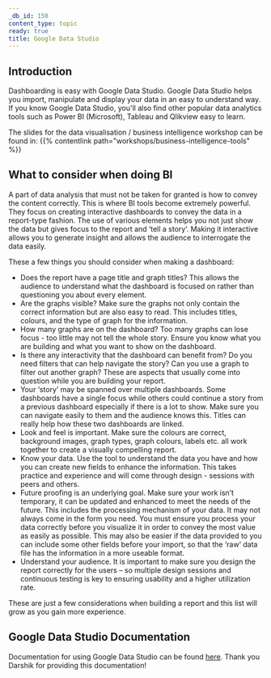 ```yaml
---
_db_id: 150
content_type: topic
ready: true
title: Google Data Studio
---
```


## Introduction

Dashboarding is easy with Google Data Studio. Google Data Studio helps you import, manipulate and display your data in an easy to understand way. If you know Google Data Studio, you'll also find other popular data analytics tools such as Power BI (Microsoft), Tableau and Qlikview easy to learn.

The slides for the data visualisation / business intelligence workshop can be found in: {{% contentlink path="workshops/business-intelligence-tools" %}}
## What to consider when doing BI

A part of data analysis that must not be taken for granted is how to convey the content correctly. This is where BI tools become extremely powerful. They focus on creating interactive dashboards to convey the data in a report-type fashion. The use of various elements helps you not just show the data but gives focus to the report and ‘tell a story’. Making it interactive allows you to generate insight and allows the audience to interrogate the data easily.

These a few things you should consider when making a dashboard:

- Does the report have a page title and graph titles? This allows the audience to understand what the dashboard is focused on rather than questioning you about every element.
- Are the graphs visible? Make sure the graphs not only contain the correct information but are also easy to read. This includes titles, colours, and the type of graph for the information.
- How many graphs are on the dashboard? Too many graphs can lose focus - too little may not tell the whole story. Ensure you know what you are building and what you want to show on the dashboard.
- Is there any interactivity that the dashboard can benefit from? Do you need filters that can help navigate the story? Can you use a graph to filter out another graph? These are aspects that usually come into question while you are building your report.
- Your ‘story’ may be spanned over multiple dashboards. Some dashboards have a single focus while others could continue a story from a previous dashboard especially if there is a lot to show. Make sure you can navigate easily to them and the audience knows this. Titles can really help how these two dashboards are linked.
- Look and feel is important. Make sure the colours are correct, background images, graph types, graph colours, labels etc. all work together to create a visually compelling report.
- Know your data. Use the tool to understand the data you have and how you can create new fields to enhance the information. This takes practice and experience and will come through design - sessions with peers and others.
- Future proofing is an underlying goal. Make sure your work isn’t temporary, it can be updated and enhanced to meet the needs of the future. This includes the processing mechanism of your data. It may not always come in the form you need. You must ensure you process your data correctly before you visualize it in order to convey the most value as easily as possible. This may also be easier if the data provided to you can include some other fields before your import, so that the ‘raw’ data file has the information in a more useable format.
- Understand your audience. It is important to make sure you design the report correctly for the users – so multiple design sessions and continuous testing is key to ensuring usability and a higher utilization rate.

These are just a few considerations when building a report and this list will grow as you gain more experience.

## Google Data Studio Documentation

Documentation for using Google Data Studio can be found [here](https://drive.google.com/open?id=0Bw7K3CzEHr7bVGQwOUtnRVowWFlzcDFkNUQ3Q3JKWEJDaTRR). Thank you Darshik for providing this documentation!